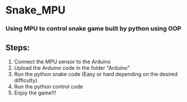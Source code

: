 # Snake_MPU
### Using MPU to control snake game built by python using OOP

## Steps:

1) Connect the MPU sensor to the Arduino
2) Upload the Arduino code in the folder "Arduino"
3) Run the python snake code (Easy or hard depending on the desired difficulty)
4) Run the python control code
5) Enjoy the game!!!
